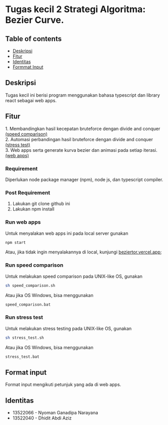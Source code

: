 # Tugas kecil 2 Strategi Algoritma: Bezier Curve.

## Table of contents

- <a href="#description">Deskripsi</a>
- <a href="#feature">Fitur</a>
- <a href="#identity">Identitas</a>
- <a href="#format">Formmat Input</a>

<h2 id="description">Deskripsi</h2>
Tugas kecil ini berisi program menggunakan bahasa typescript dan library react sebagai web apps.

<h2 id="feature">Fitur</h2>
1. Membandingkan hasil kecepatan bruteforce dengan divide and conquer <a href=#speed-comp>(speed comparison)</a> <br>
2. Automasi perbandingan hasil bruteforce dengan divide and conquer <a href="#test">(stress test)<a> <br>
3. Web apps serta generate kurva bezier dan animasi pada setiap iterasi. <a href="#web">(web apps)<a> <br>

### Requirement

Diperlukan node package manager (npm), node js, dan typescript compiler.

### Post Requirement

1. Lakukan git clone github ini
2. Lakukan npm install

<h3 id="web">Run web apps</h3>

Untuk menyalakan web apps ini pada local server gunakan

```bash
npm start
```

Atau, jika tidak ingin menyalakannya di local, kunjungi <a href="beziertor.vercel.app">beziertor.vercel.app</a>;

<h3 id="speed-comp">Run speed comparison</h3>

Untuk melakukan speed comparison pada UNIX-like OS, gunakan

```bash
sh speed_comparison.sh
```

Atau jika OS Windows, bisa menggunakan

```bash
speed_comparison.bat
```

<h3 id="test">Run stress test</h3>

Untuk melakukan stress testing pada UNIX-like OS, gunakan

```bash
sh stress_test.sh
```

Atau jika OS Windows, bisa menggunakan

```bash
stress_test.bat
```

<h2 id="format">Format input</h2>
Format input mengikuti petunjuk yang ada di web apps.

<h2 id="identity">Identitas</h2>

- 13522066 - Nyoman Ganadipa Narayana <br>
- 13522040 - Dhidit Abdi Aziz
